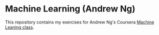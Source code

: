 # Machine Learning (Andrew Ng)

This repository contains my exercises for Andrew Ng's Coursera [Machine Leaning class](https://www.coursera.org/learn/machine-learning).